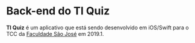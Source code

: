 # Back-end do TI Quiz

__TI Quiz__ é um aplicativo que está sendo desenvolvido em iOS/Swift para o TCC da [Faculdade São José](http://www.saojose.br/) em 2019.1.
